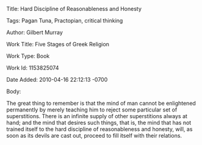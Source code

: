 Title:  Hard Discipline of Reasonableness and Honesty

Tags:   Pagan Tuna, Practopian, critical thinking

Author: Gilbert Murray

Work Title: Five Stages of Greek Religion

Work Type: Book

Work Id: 1153825074

Date Added: 2010-04-16 22:12:13 -0700

Body: 

The great thing to remember is that the mind of man cannot be enlightened permanently by merely teaching him to reject some particular set of superstitions. There is an infinite supply of other superstitions always at hand; and the mind that desires such things, that is, the mind that has not trained itself to the hard discipline of reasonableness and honesty, will, as soon as its devils are cast out, proceed to fill itself with their relations.

